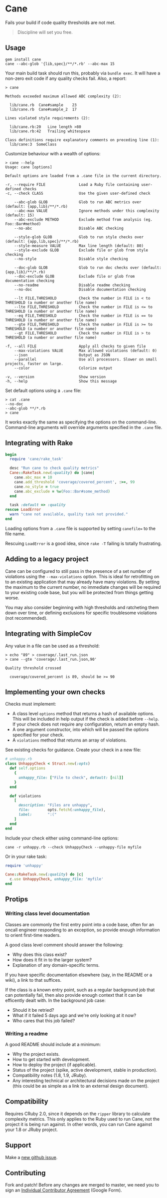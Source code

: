 # Cane

Fails your build if code quality thresholds are not met.

> Discipline will set you free.

## Usage

    gem install cane
    cane --abc-glob '{lib,spec}/**/*.rb' --abc-max 15

Your main build task should run this, probably via `bundle exec`. It will have
a non-zero exit code if any quality checks fail. Also, a report:

    > cane

    Methods exceeded maximum allowed ABC complexity (2):

      lib/cane.rb  Cane#sample    23
      lib/cane.rb  Cane#sample_2  17

    Lines violated style requirements (2):

      lib/cane.rb:20   Line length >80
      lib/cane.rb:42   Trailing whitespace

    Class definitions require explanatory comments on preceding line (1):
      lib/cane:3  SomeClass

Customize behaviour with a wealth of options:

    > cane --help
    Usage: cane [options]

    Default options are loaded from a .cane file in the current directory.

    -r, --require FILE               Load a Ruby file containing user-defined checks
    -c, --check CLASS                Use the given user-defined check

        --abc-glob GLOB              Glob to run ABC metrics over (default: {app,lib}/**/*.rb)
        --abc-max VALUE              Ignore methods under this complexity (default: 15)
        --abc-exclude METHOD         Exclude method from analysis (eg. Foo::Bar#method)
        --no-abc                     Disable ABC checking

        --style-glob GLOB            Glob to run style checks over (default: {app,lib,spec}/**/*.rb)
        --style-measure VALUE        Max line length (default: 80)
        --style-exclude GLOB         Exclude file or glob from style checking
        --no-style                   Disable style checking

        --doc-glob GLOB              Glob to run doc checks over (default: {app,lib}/**/*.rb)
        --doc-exclude GLOB           Exclude file or glob from documentation checking
        --no-readme                  Disable readme checking
        --no-doc                     Disable documentation checking

        --lt FILE,THRESHOLD          Check the number in FILE is < to THRESHOLD (a number or another file name)
        --lte FILE,THRESHOLD         Check the number in FILE is <= to THRESHOLD (a number or another file name)
        --eq FILE,THRESHOLD          Check the number in FILE is == to THRESHOLD (a number or another file name)
        --gte FILE,THRESHOLD         Check the number in FILE is >= to THRESHOLD (a number or another file name)
        --gt FILE,THRESHOLD          Check the number in FILE is > to THRESHOLD (a number or another file name)

    -f, --all FILE                   Apply all checks to given file
        --max-violations VALUE       Max allowed violations (default: 0)
        --json                       Output as JSON
        --parallel                   Use all processors. Slower on small projects, faster on large.
        --color                      Colorize output

    -v, --version                    Show version
    -h, --help                       Show this message

Set default options using a `.cane` file:

    > cat .cane
    --no-doc
    --abc-glob **/*.rb
    > cane

It works exactly the same as specifying the options on the command-line.
Command-line arguments will override arguments specified in the `.cane` file.

## Integrating with Rake

```ruby
begin
  require 'cane/rake_task'

  desc "Run cane to check quality metrics"
  Cane::RakeTask.new(:quality) do |cane|
    cane.abc_max = 10
    cane.add_threshold 'coverage/covered_percent', :>=, 99
    cane.no_style = true
    cane.abc_exclude = %w(Foo::Bar#some_method)
  end

  task :default => :quality
rescue LoadError
  warn "cane not available, quality task not provided."
end
```

Loading options from a `.cane` file is supported by setting `canefile=` to the
file name.

Rescuing `LoadError` is a good idea, since `rake -T` failing is totally
frustrating.

## Adding to a legacy project

Cane can be configured to still pass in the presence of a set number of
violations using the `--max-violations` option. This is ideal for retrofitting
on to an existing application that may already have many violations. By setting
the maximum to the current number, no immediate changes will be required to
your existing code base, but you will be protected from things getting worse.

You may also consider beginning with high thresholds and ratcheting them down
over time, or defining exclusions for specific troublesome violations (not
recommended).

## Integrating with SimpleCov

Any value in a file can be used as a threshold:

    > echo "89" > coverage/.last_run.json
    > cane --gte 'coverage/.last_run.json,90'

    Quality threshold crossed

      coverage/covered_percent is 89, should be >= 90

## Implementing your own checks

Checks must implement:

* A class level `options` method that returns a hash of available options. This
  will be included in help output if the check is added before `--help`. If
  your check does not require any configuration, return an empty hash.
* A one argument constructor, into which will be passed the options specified
  for your check.
* A `violations` method that returns an array of violations.

See existing checks for guidance. Create your check in a new file:

```ruby
# unhappy.rb
class UnhappyCheck < Struct.new(:opts)
  def self.options
    {
      unhappy_file: ["File to check", default: [nil]]
    }
  end

  def violations
    [
      description: "Files are unhappy",
      file:        opts.fetch(:unhappy_file),
      label:       ":("
    ]
  end
end
```

Include your check either using command-line options:

    cane -r unhappy.rb --check UnhappyCheck --unhappy-file myfile

Or in your rake task:

```ruby
require 'unhappy'

Cane::RakeTask.new(:quality) do |c|
  c.use UnhappyCheck, unhappy_file: 'myfile'
end
```

## Protips

### Writing class level documentation

Classes are commonly the first entry point into a code base, often for an
oncall engineer responding to an exception, so provide enough information to
orient first-time readers.

A good class level comment should answer the following:

* Why does this class exist?
* How does it fit in to the larger system?
* Explanation of any domain-specific terms.

If you have specific documentation elsewhere (say, in the README or a wiki), a
link to that suffices.

If the class is a known entry point, such as a regular background job that can
potentially fail, then also provide enough context that it can be efficently
dealt with. In the background job case:

* Should it be retried?
* What if it failed 5 days ago and we're only looking at it now?
* Who cares that this job failed?

### Writing a readme

A good README should include at a minimum:

* Why the project exists.
* How to get started with development.
* How to deploy the project (if applicable).
* Status of the project (spike, active development, stable in production).
* Compatibility notes (1.8, 1.9, JRuby).
* Any interesting technical or architectural decisions made on the project
  (this could be as simple as a link to an external design document).

## Compatibility

Requires CRuby 2.0, since it depends on the `ripper` library to calculate
complexity metrics. This only applies to the Ruby used to run Cane, not the
project it is being run against. In other words, you can run Cane against your
1.8 or JRuby project.

## Support

Make a [new github issue](https://github.com/square/cane/issues/new).

## Contributing

Fork and patch! Before any changes are merged to master, we need you to sign an
[Individual Contributor
Agreement](https://spreadsheets.google.com/a/squareup.com/spreadsheet/viewform?formkey=dDViT2xzUHAwRkI3X3k5Z0lQM091OGc6MQ&ndplr=1)
(Google Form).
